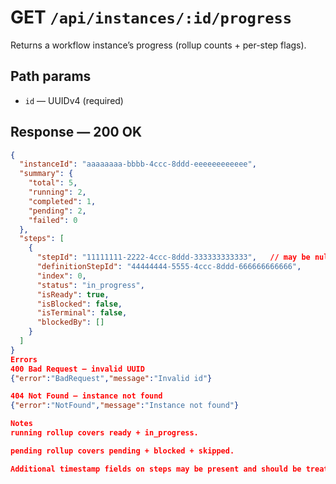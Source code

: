 # GET `/api/instances/:id/progress`

Returns a workflow instance’s progress (rollup counts + per-step flags).

## Path params
- `id` — UUIDv4 (required)

## Response — 200 OK
```json
{
  "instanceId": "aaaaaaaa-bbbb-4ccc-8ddd-eeeeeeeeeeee",
  "summary": {
    "total": 5,
    "running": 2,
    "completed": 1,
    "pending": 2,
    "failed": 0
  },
  "steps": [
    {
      "stepId": "11111111-2222-4ccc-8ddd-333333333333",   // may be null if not materialized
      "definitionStepId": "44444444-5555-4ccc-8ddd-666666666666",
      "index": 0,
      "status": "in_progress",
      "isReady": true,
      "isBlocked": false,
      "isTerminal": false,
      "blockedBy": []
    }
  ]
}
Errors
400 Bad Request — invalid UUID
{"error":"BadRequest","message":"Invalid id"}

404 Not Found — instance not found
{"error":"NotFound","message":"Instance not found"}

Notes
running rollup covers ready + in_progress.

pending rollup covers pending + blocked + skipped.

Additional timestamp fields on steps may be present and should be treated as optional.
